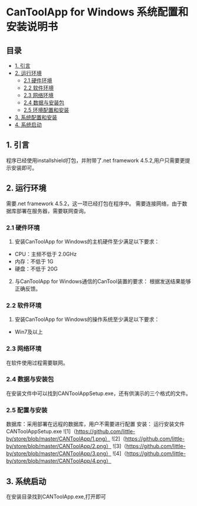 ﻿# CanToolApp for Windows 系统配置和安装说明书
## 目录

  * [1. 引言](#1-引言)
  * [2. 运行环境](#2-运行环境)
    * [2.1 硬件环境](#21-硬件环境)
    * [2.2 软件环境](#22-软件环境)
    * [2.3 网络环境](#23-网络环境)
    * [2.4 数据与安装包](#24-数据与安装包)
    * [2.5 环境配置和安装](#25-环境配置和安装)
  * [3. 系统配置和安装](#4-系统配置和安装)
  * [4. 系统启动](#4-系统启动)


## 1. 引言
程序已经使用installshield打包，并附带了.net framework 4.5.2,用户只需要更提示安装即可。

## 2. 运行环境
 需要.net framework 4.5.2，这一项已经打包在程序中。
 需要连接网络，由于数据库部署在服务器，需要联网查询。

### 2.1 硬件环境
1. 安装CanToolApp for Windows的主机硬件至少满足以下要求：
- CPU：主频不低于 2.0GHz    
- 内存：不低于 1G  
- 硬盘：不低于 20G

2. 与CanToolApp for Windows通信的CanTool装置的要求：
根据发送结果能够正确反馈。

### 2.2 软件环境
1. 安装CanToolApp for Windows的操作系统至少满足以下要求：
- Win7及以上

### 2.3 网络环境
在软件使用过程需要联网。

### 2.4 数据与安装包
在安装文件中可以找到CANToolAppSetup.exe，还有供演示的三个格式的文件。


### 2.5 配置与安装
数据库：采用部署在远程的数据库，用户不需要进行配置
安装：
运行安装文件CANToolAppSetup.exe
![1]（https://github.com/little-by/store/blob/master/CANToolApp/1.png）
![2]（https://github.com/little-by/store/blob/master/CANToolApp/2.png）
![3]（https://github.com/little-by/store/blob/master/CANToolApp/3.png）
![4]（https://github.com/little-by/store/blob/master/CANToolApp/4.png）


## 3. 系统启动
在安装目录找到CANToolApp.exe,打开即可

